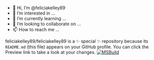 - 👋 Hi, I’m @feliciakelley89
- 👀 I’m interested in ...
- 🌱 I’m currently learning ...
- 💞️ I’m looking to collaborate on ...
- 📫 How to reach me ...


feliciakelley89/feliciakelley89 is a ✨ special ✨ repository because its `README.md` (this file) appears on your GitHub profile.
You can click the Preview link to take a look at your changes.
[![MSBuild](https://github.com/feliciakelley89/feliciakelley89/actions/workflows/msbuild.yml/badge.svg?branch=feliciakelley89-patch-1&event=deployment_status)](https://github.com/feliciakelley89/feliciakelley89/actions/workflows/msbuild.yml)
